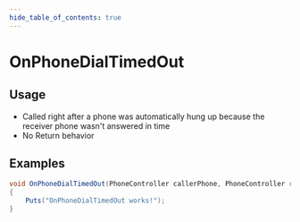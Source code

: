 ```yaml
---
hide_table_of_contents: true
---
```


# OnPhoneDialTimedOut

## Usage

* Called right after a phone was automatically hung up because the receiver phone wasn't answered in time
* No Return behavior

## Examples

```csharp title=""
void OnPhoneDialTimedOut(PhoneController callerPhone, PhoneController receiverPhone, BasePlayer player)
{
    Puts("OnPhoneDialTimedOut works!");
}
```
